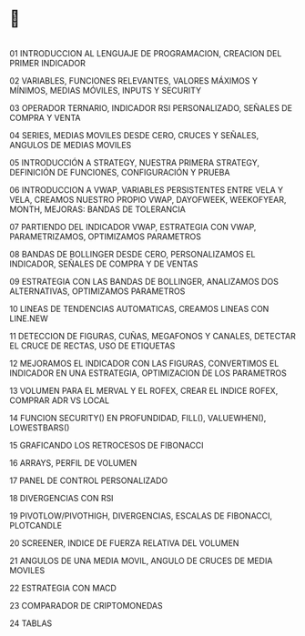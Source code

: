 # 🌲

\
01 INTRODUCCION AL LENGUAJE DE PROGRAMACION, CREACION DEL PRIMER INDICADOR

02 VARIABLES, FUNCIONES RELEVANTES, VALORES MÁXIMOS Y MÍNIMOS, MEDIAS MÓVILES, INPUTS Y SECURITY  

03 OPERADOR TERNARIO, INDICADOR RSI PERSONALIZADO, SEÑALES DE COMPRA Y VENTA  

04 SERIES, MEDIAS MOVILES DESDE CERO, CRUCES Y SEÑALES, ANGULOS DE MEDIAS MOVILES  

05 INTRODUCCIÓN A STRATEGY, NUESTRA PRIMERA STRATEGY, DEFINICIÓN DE FUNCIONES, CONFIGURACIÓN Y PRUEBA  

06 INTRODUCCION A VWAP, VARIABLES PERSISTENTES ENTRE VELA Y VELA, CREAMOS NUESTRO PROPIO VWAP, DAYOFWEEK, WEEKOFYEAR, MONTH, MEJORAS: BANDAS DE TOLERANCIA  

07 PARTIENDO DEL INDICADOR VWAP, ESTRATEGIA CON VWAP, PARAMETRIZAMOS, OPTIMIZAMOS PARAMETROS  

08 BANDAS DE BOLLINGER DESDE CERO, PERSONALIZAMOS EL INDICADOR, SEÑALES DE COMPRA Y DE VENTAS  

09 ESTRATEGIA CON LAS BANDAS DE BOLLINGER, ANALIZAMOS DOS ALTERNATIVAS, OPTIMIZAMOS PARAMETROS  

10 LINEAS DE TENDENCIAS AUTOMATICAS, CREAMOS LINEAS CON LINE.NEW  

11 DETECCION DE FIGURAS, CUÑAS, MEGAFONOS Y CANALES, DETECTAR EL CRUCE DE RECTAS, USO DE ETIQUETAS  

12 MEJORAMOS EL INDICADOR CON LAS FIGURAS, CONVERTIMOS EL INDICADOR EN UNA ESTRATEGIA, OPTIMIZACION DE LOS PARAMETROS  

13 VOLUMEN PARA EL MERVAL Y EL ROFEX, CREAR EL INDICE ROFEX, COMPRAR ADR VS LOCAL  

14 FUNCION SECURITY() EN PROFUNDIDAD, FILL(), VALUEWHEN(), LOWESTBARS()  

15 GRAFICANDO LOS RETROCESOS DE FIBONACCI  

16 ARRAYS, PERFIL DE VOLUMEN  

17 PANEL DE CONTROL PERSONALIZADO  

18 DIVERGENCIAS CON RSI  

19 PIVOTLOW/PIVOTHIGH, DIVERGENCIAS, ESCALAS DE FIBONACCI, PLOTCANDLE  

20 SCREENER, INDICE DE FUERZA RELATIVA DEL VOLUMEN  

21 ANGULOS DE UNA MEDIA MOVIL, ANGULO DE CRUCES DE MEDIA MOVILES  

22 ESTRATEGIA CON MACD  

23 COMPARADOR DE CRIPTOMONEDAS  

24 TABLAS  
